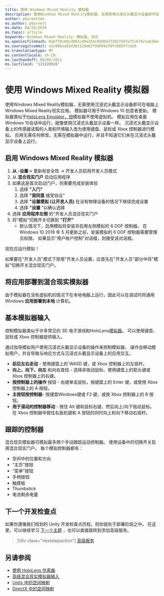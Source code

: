 ```yaml
---
title: 使用 Windows Mixed Reality 模拟器
description: 使用Windows Mixed Reality模拟器，无需使用沉浸式头戴显示设备即可在电脑上Windows Mixed Reality现实应用。
author: pbarnettms
ms.author: pbarnett
ms.date: 04/25/2019
ms.topic: article
keywords: Windows Mixed Reality，模拟器，测试
ms.openlocfilehash: 0a6ff0cb0cd893c40e354c0590437201fb97e75c67421a638e47897b19a8f688
ms.sourcegitcommit: a1c086aa83d381129e62f9d8942f0fc889ffcab0
ms.translationtype: MT
ms.contentlocale: zh-CN
ms.lasthandoff: 08/05/2021
ms.locfileid: "115220926"
---
```

# <a name="using-the-windows-mixed-reality-simulator"></a>使用 Windows Mixed Reality 模拟器

使用Windows Mixed Reality模拟器，无需使用沉浸式头戴显示设备即可在电脑上Windows Mixed Reality现实应用。 模拟器可用于Windows 10 创意者更新。 模拟器类似于[HoloLens Emulator，但](using-the-hololens-emulator.md)模拟器不使用虚拟机。 模拟应用在桌面Windows 10会话中运行，就像使用沉浸式头戴显示设备一样。 沉浸式头戴显示设备上的传感器读取的人类和环境输入改为使用键盘、鼠标或 Xbox 控制器进行模拟。 应用无需任何修改，无需在模拟器中运行，并且不知道它们未在沉浸式头戴显示设备上运行。

## <a name="enabling-the-windows-mixed-reality-simulator"></a>启用 Windows Mixed Reality 模拟器

1. **从 -设置**-> 更新和安全性 -> 开发人员启用开发人员模式
2. 从 **混合现实门户** 启动应用程序
3. 如果这是首次启动门户，则需要完成安装体验
   1. 选择 **"入门"**
   2. 选择 **"我同意** 接受协议"
   3. 选择 **"设置模拟 (让开发人员)** 在没有物理设备的情况下继续完成设置
   4. 选择 **"设置** "以确认选择
4. 选择 **应用程序左侧** 的"开发人员混合现实门户
5. 将"模拟"切换开关切换到 **"打开"**
   * 默认情况下，启用模拟将安装并启用左侧模拟的 6 DOF 控制器。  在 Windows 10 2019 年 5 月更新之前，安装模拟的 6 DOF 控制器需要管理员权限。  如果显示"用户帐户控制"对话框，则接受该对话框。

现在应运行模拟！

如果要在"开发人员"模式下禁用"开发人员设置，应首先在"开发人员"部分中将"模拟"切换开关混合现实门户。 

## <a name="deploying-apps-to-the-mixed-reality-simulator"></a>将应用部署到混合现实模拟器

由于模拟器在没有虚拟机的情况下在本地电脑上运行，因此可以在调试时将通用Windows **应用部署到本地** 计算机。

## <a name="basic-simulator-input"></a>基本模拟器输入

控制模拟器类似于许多常见的 3D 电子游戏和HoloLens[模拟器](using-the-hololens-emulator.md)。 可以使用键盘、鼠标或 Xbox 控制器提供输入。

通过指导模拟用户使用沉浸式头戴显示设备的操作来控制模拟器。 操作会移动模拟用户，并会导致与响应方式与沉浸式头戴显示设备上的应用交互。
* **前后左右走动** - 使用键盘上的 WASD 键，或 Xbox 控制器上的左摇杆。
* **向上、向下、向左** 和向右查找 - 选择并拖动鼠标、使用键盘上的箭头键或 Xbox 控制器上的右键。
* **按控制器上的操作** 按钮 - 右键单击鼠标，按键盘上的 Enter 键，或使用 Xbox 控制器上的 A 按钮。
* **主按钮按控制器**- 按键盘Windows键或 F2 键，或按 Xbox 控制器上的 B 按钮。
* **用于滚动的控制器移动** - 按住 Alt 键和鼠标右键，然后向上/向下拖动鼠标。 在 Xbox 控制器中按住右扳机键和 A 按钮的同时向上和向下移动右摇杆。

## <a name="tracked-controllers"></a>跟踪的控制器

混合现实模拟器可模拟最多两个手动跟踪运动控制器。 使用设备中的切换开关启用混合现实门户。 每个模拟控制器都有：
* 空间中的位置和方向
* “主页”按钮
* “菜单”按钮
* 手柄按钮
* 触摸板
* Thumbstick
* 电池剩余电量

## <a name="next-development-checkpoint"></a>下一个开发检查点

如果你遵循我们规划的 Unity 开发检查点历程，则你就处于部署阶段之中。 在这里，可以继续学习 [下一个主题](../../develop/unity/unity-development-overview.md#4-deploying-to-a-device-or-emulator) ，也可以直接跳转到添加高级服务。

> [!div class="nextstepaction"]
> [高级服务](../../develop/unity/unity-development-overview.md#5-adding-services)


## <a name="see-also"></a>另请参阅
* [使用 HoloLens 仿真器](using-the-hololens-emulator.md)
* [高级混合现实模拟器输入](advanced-hololens-emulator-and-mixed-reality-simulator-input.md)
* [Unity 中的空间映射](../../develop/unity/spatial-mapping-in-unity.md)
* [DirectX 中的空间映射](../../develop/native/spatial-mapping-in-directx.md)
